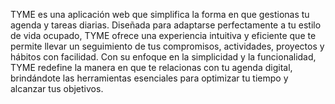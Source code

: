 TYME es una aplicación web que simplifica la forma en que gestionas tu agenda y tareas diarias. Diseñada para adaptarse perfectamente a tu estilo de vida ocupado, TYME ofrece una experiencia intuitiva y eficiente que te permite llevar un seguimiento de tus compromisos, actividades, proyectos y hábitos con facilidad. Con su enfoque en la simplicidad y la funcionalidad, TYME redefine la manera en que te relacionas con tu agenda digital, brindándote las herramientas esenciales para optimizar tu tiempo y alcanzar tus objetivos.
